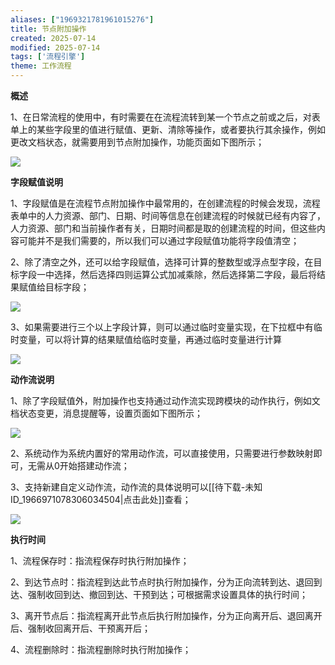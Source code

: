 ```yaml
---
aliases: ["1969321781961015276"]
title: 节点附加操作
created: 2025-07-14
modified: 2025-07-14
tags: ['流程引擎']
theme: 工作流程
---
```


**概述**

1、在日常流程的使用中，有时需要在在流程流转到某一个节点之前或之后，对表单上的某些字段里的值进行赋值、更新、清除等操作，或者要执行其余操作，例如更改文档状态，就需要用到节点附加操作，功能页面如下图所示；

![](https://myhelpdoc.oss-cn-heyuan.aliyuncs.com/mdimages/b8f70b87a4f669e28c023df07033c3f4.jpg)

**字段赋值说明**

1、字段赋值是在流程节点附加操作中最常用的，在创建流程的时候会发现，流程表单中的人力资源、部门、日期、时间等信息在创建流程的时候就已经有内容了，人力资源、部门和当前操作者有关，日期时间都是取的创建流程的时间，但这些内容可能并不是我们需要的，所以我们可以通过字段赋值功能将字段值清空；

2、除了清空之外，还可以给字段赋值，选择可计算的整数型或浮点型字段，在目标字段一中选择，然后选择四则运算公式加减乘除，然后选择第二字段，最后将结果赋值给目标字段；

![](https://myhelpdoc.oss-cn-heyuan.aliyuncs.com/mdimages/ce546225fe78a0eb89454b94db8ca9fc.jpg)

3、如果需要进行三个以上字段计算，则可以通过临时变量实现，在下拉框中有临时变量，可以将计算的结果赋值给临时变量，再通过临时变量进行计算

![](https://myhelpdoc.oss-cn-heyuan.aliyuncs.com/mdimages/8c647cf9dc48d1b6d527c701b250a4c2.jpg)

**动作流说明**

1、除了字段赋值外，附加操作也支持通过动作流实现跨模块的动作执行，例如文档状态变更，消息提醒等，设置页面如下图所示；

![](https://myhelpdoc.oss-cn-heyuan.aliyuncs.com/mdimages/ece7a086ca9626ac9700987190af5043.jpg)

2、系统动作为系统内置好的常用动作流，可以直接使用，只需要进行参数映射即可，无需从0开始搭建动作流；

3、支持新建自定义动作流，动作流的具体说明可以[[待下载-未知ID_1966971078306034504|点击此处]]查看；

![](https://myhelpdoc.oss-cn-heyuan.aliyuncs.com/mdimages/cc535024d2a3297aac9de55f20641ec4.jpg)

**执行时间**

1、流程保存时：指流程保存时执行附加操作；

2、到达节点时：指流程到达此节点时执行附加操作，分为正向流转到达、退回到达、强制收回到达、撤回到达、干预到达；可根据需求设置具体的执行时间；

3、离开节点后：指流程离开此节点后执行附加操作，分为正向离开后、退回离开后、强制收回离开后、干预离开后；

4、流程删除时：指流程删除时执行附加操作；

